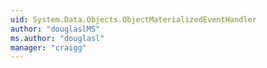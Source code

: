 ```yaml
---
uid: System.Data.Objects.ObjectMaterializedEventHandler
author: "douglaslMS"
ms.author: "douglasl"
manager: "craigg"
---
```

